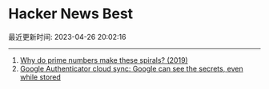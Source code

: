 # Hacker News Best

最近更新时间: 2023-04-26 20:02:16

--- 
1. [Why do prime numbers make these spirals? (2019)](https://www.3blue1brown.com/lessons/prime-spirals) 
2. [Google Authenticator cloud sync: Google can see the secrets, even while stored](https://defcon.social/@mysk/110262313275622023) 
